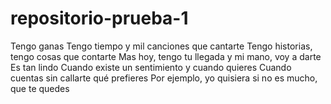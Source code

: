 # repositorio-prueba-1
Tengo ganas
Tengo tiempo y mil canciones que cantarte
Tengo historias, tengo cosas que contarte
Mas hoy, tengo tu llegada y mi mano, voy a darte
Es tan lindo
Cuando existe un sentimiento y cuando quieres
Cuando cuentas sin callarte qué prefieres
Por ejemplo, yo quisiera si no es mucho, que te quedes
